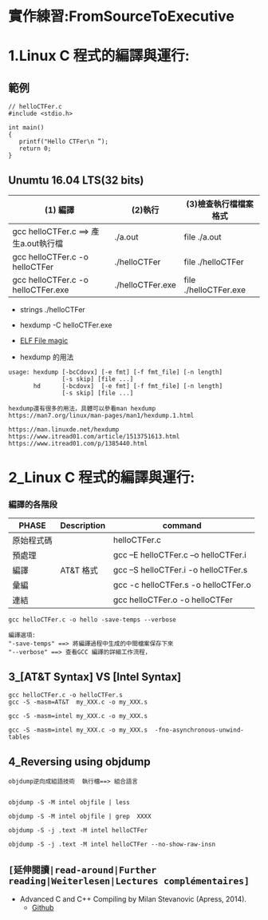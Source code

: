 # 實作練習:FromSourceToExecutive

# 1.Linux C 程式的編譯與運行:
## 範例
```
// helloCTFer.c
#include <stdio.h>

int main()
{
   printf("Hello CTFer\n ”);
   return 0;
}
```
## Unumtu 16.04 LTS(32 bits)

| (1) 編譯 | (2)執行 |(3)檢查執行檔檔案格式|
|-----------------------|-------------|-------------|
| gcc helloCTFer.c   ==>  產生a.out執行檔 |  ./a.out | file ./a.out|
|gcc helloCTFer.c -o helloCTFer |./helloCTFer   | file ./helloCTFer   |
|gcc helloCTFer.c -o helloCTFer.exe | ./helloCTFer.exe | file ./helloCTFer.exe|

- strings ./helloCTFer
- hexdump -C helloCTFer.exe


- [ELF File magic](https://unix.stackexchange.com/questions/153352/what-is-elf-magic)
- hexdump 的用法
```
usage: hexdump [-bcCdovx] [-e fmt] [-f fmt_file] [-n length]
               [-s skip] [file ...]
       hd      [-bcdovx]  [-e fmt] [-f fmt_file] [-n length]
               [-s skip] [file ...]

hexdump還有很多的用法，具體可以參看man hexdump
https://man7.org/linux/man-pages/man1/hexdump.1.html

https://man.linuxde.net/hexdump
https://www.itread01.com/article/1513751613.html
https://www.itread01.com/p/1385440.html
```
# 2_Linux C 程式的編譯與運行:

### 編譯的各階段

| PHASE | Description |command|
|-----------------------|-------------|-------------|
|原始程式碼| |helloCTFer.c|
|預處理||gcc –E helloCTFer.c –o helloCTFer.i |
|編譯 | AT&T 格式|gcc –S helloCTFer.i  -o helloCTFer.s |
|彙編 | |gcc -c helloCTFer.s -o helloCTFer.o |
|連結 || gcc  helloCTFer.o -o helloCTFer  |

```
gcc helloCTFer.c -o hello -save-temps --verbose

編譯選項:
"-save-temps" ==> 將編譯過程中生成的中間檔案保存下來
"--verbose" ==> 查看GCC 編譯的詳細工作流程，
```


## 3_[AT&T Syntax]  VS  [Intel Syntax]
```
gcc helloCTFer.c -o helloCTFer.s
gcc -S -masm=AT&T  my_XXX.c -o my_XXX.s

gcc -S -masm=intel my_XXX.c -o my_XXX.s 

gcc -S -masm=intel my_XXX.c -o my_XXX.s  -fno-asynchronous-unwind-tables
```

## 4_Reversing using objdump

```
objdump逆向成組語技術  執行檔==> 組合語言


objdump -S -M intel objfile | less

objdump -S -M intel objfile | grep  XXXX

objdump -S -j .text -M intel helloCTFer

objdump -S -j .text -M intel helloCTFer --no-show-raw-insn  
```

## `[延伸閱讀|read-around|Further reading|Weiterlesen|Lectures complémentaires]`

- Advanced C and C++ Compiling by Milan Stevanovic (Apress, 2014).
  - [Github](https://github.com/Apress/adv-c-cpp-compiling)

